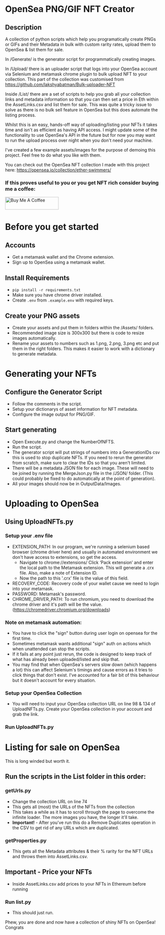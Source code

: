 # OpenSea PNG/GIF NFT Creator

## Description
A collection of python scripts which help you programatically create PNGs or GIFs and their Metadata in bulk with custom rarity rates, upload them to OpenSea & list them for sale. <br>

In /Generate/ is the generator script for programmatically creating images.

In /Upload/ there is an uploader script that logs into your OpenSea account via Selenium and metamask chrome plugin to bulk upload NFT to your collection. This part of the collection was customised from https://github.com/lakshyabatman/Bulk-uploader-NFT <br>

Inside /List/ there are a set of scripts to help you grab all your collection links and metadata information so that you can then set a price in Eth within the AssetLinks.csv and list them for sale. This was quite a tricky issue to solve as there is no bulk sell feature in OpenSea but this does automate the listing process.

Whilst this is an easy, hands-off way of uploading/listing your NFTs it takes time and isn't as efficient as having API access. I might update some of the functionality to use OpenSea's API in the future but for now you may want to run the upload process over night when you don't need your machine.

I've created a few example assets/images for the purpose of demoing this project. Feel free to do what you like with them.

You can check out the OpenSea NFT collection I made with this project here: https://opensea.io/collection/ether-swimmers/


### <b> If this proves useful to you or you get NFT rich consider buying me a coffee: </b>
<a href="https://www.buymeacoffee.com/smittyjensen" target="_blank"><img src="https://cdn.buymeacoffee.com/buttons/default-orange.png" alt="Buy Me A Coffee" height="41" width="174"></a>

# Before you get started

## Accounts
- Get a metamask wallet and the Chrome extension.
- Sign up to OpenSea using a metamask wallet.

## Install Requirements

- `pip install -r requirements.txt`
- Make sure you have chrome driver installed.
- Create `.env` from `.example.env` with required keys.

## Create your PNG assets

- Create your assets and put them in folders within the /Assets/ folders. 
- Recommended image size is 300x300 but there is code to resize images automatically.
- Rename your assets to numbers such as 1.png, 2.png, 3.png etc and put them in the right folders. This makes it easier to work with a dictionary to generate metadata.

# Generating your NFTs

## Configure the Generator Script
- Follow the comments in the script.
- Setup your dictionarys of asset information for NFT metadata.
- Configure the image output for PNG/GIF.

## Start generating
- Open Execute.py and change the NumberOfNFTS.
- Run the script.
- The generator script will put strings of numbers into a GenerationIDs csv this is used to stop duplicate NFTs. If you need to rerun the generator from scratch, make sure to clear the IDs so that you aren't limited.
- There will be a metadata JSON file for each image. These will need to be joined by running the MergeJson.py file in the /JSON/ folder. (This could probably be fixed to do automatically at the point of generation).
- All your images should now be in OutputData/Images.

# Uploading to OpenSea

## Using UploadNFTs.py

### Setup your .env file

- EXTENSION_PATH: In our program, we're running a selenium based browser (chrome driver here) and usually in automated environment we don't have access to extensions, so get the access.
   - Navigate to chrome://extensions/
Click ‘Pack extension’ and enter the local path to the Metamask extension. This will generate a .crx file. Also, make a note of Extension ID.
   - Now the path to this '.crx' file is the value of this field.
- RECOVERY_CODE: Recovery code of your wallet cause we need to login into your metamask.
- PASSWORD: Metamask's password.
- CHROME_DRIVER_PATH: To run chromium, you need to download the chrome driver and it's path will be the value. (https://chromedriver.chromium.org/downloads)

### Note on metamask automation:
- You have to click the "sign" button during user login on opensea for the first time.
- Sometimes metamask wants additional "sign" auth on actions which when unattended can stop the scripts.
- If it fails at any point just rerun, the code is designed to keep track of what has already been uploaded/listed and skip that.
- You may find that when OpenSea's servers slow down (which happens a lot) this can affect Selenium's timings and cause errors as it tries to click things that don't exist. I've accounted for a fair bit of this behaviour but it doesn't account for every situation.

### Setup your OpenSea Collection
- You will need to input your OpenSea collection URL on line 98 & 134 of UploadNFTs.py. Create your OpenSea collection in your account and grab the link.

### Run UploadNFTs.py


# Listing for sale on OpenSea
This is long winded but worth it.
## Run the scripts in the List folder in this order:

### getUrls.py
- Change the collection URL on line 74
- This gets all (most) the URLs of the NFTs from the collection 
- This takes a while as it has to scroll through the page to overcome the infinite loader. The more images you have, the longer it'll take.
- <b>Important!</b> - After you've run this do a Remove Duplicates operation in the CSV to get rid of any URLs which are duplicated.

### getProperties.py
- This gets all the Metadata attributes & their % rarity for the NFT URLs and throws them into AssetLinks.csv.

## Important - Price your NFTs
-  Inside AssetLinks.csv add prices to your NFTs in Ethereum before running

### Run list.py
- This should just run.

Phew, you are done and now have a collection of shiny NFTs on OpenSea! Congrats
